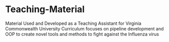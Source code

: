# Teaching-Material
Material Used and Developed as a Teaching Assistant for Virginia Commonwealth University
Curriculum focuses on pipeline development and OOP to create novel tools and methods to fight against the Influenza virus 
